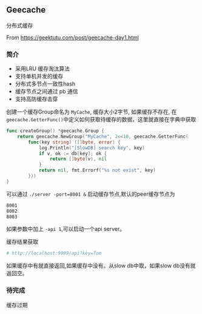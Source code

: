 ## Geecache
分布式缓存

From https://geektutu.com/post/geecache-day1.html

### 简介
- 采用LRU 缓存淘汰算法
- 支持单机并发的缓存
- 分布式多节点一致性hash
- 缓存节点之间通过 pb 通信
- 支持高防缓存击穿

创建一个缓存Group命名为 `MyCache`, 缓存大小2字节, 如果缓存不存在, 在`geecache.GetterFunc()`中定义如何获取待缓存的数据，这里就直接在字典中获取
``` go
func createGroup() *geecache.Group {
	return geecache.NewGroup("MyCache", 2<<10, geecache.GetterFunc(
		func(key string) ([]byte, error) {
			log.Println("[SlowDB] search key", key)
			if v, ok := db[key]; ok {
				return []byte(v), nil
			}
			return nil, fmt.Errorf("%s not exist", key)
		}))
}
```
可以通过 `./server -port=8001 &` 启动缓存节点,默认的peer缓存节点为 
``` bash
8001
8002
8003
```
如果参数中加上 `-api 1`,可以启动一个api server。

缓存结果获取
``` bash
# http://localhost:9999/api?key=Tom
```
如果缓存中有就直接返回,如果缓存中没有。从slow db中取，如果slow db没有就返回空。

### 待完成
缓存过期
